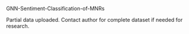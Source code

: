 GNN-Sentiment-Classification-of-MNRs

Partial data uploaded. Contact author for complete dataset if needed for research.

